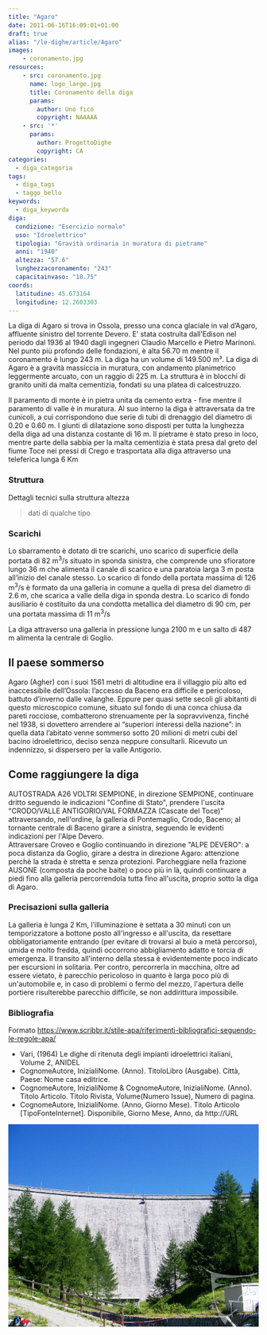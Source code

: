 ```yaml
---
title: "Agaro"
date: 2011-06-16T16:09:01+01:00
draft: true
alias: "/le-dighe/article/Agaro"
images:
    - coronamento.jpg
resources:
    - src: coronamento.jpg
      name: logo_large.jpg
      title: Coronamento della diga
      params:
        author: Uno fico
        copyright: NAAAAA
    - src: '*'
      params:
        author: ProgettoDighe
        copyright: CA
categories:
  - diga_categoria
tags:
  - diga_tags
  - taggo_bello
keywords:
  - diga_keyworda
diga:
  condizione: "Esercizio normale"
  uso: "Idroelettrico"
  tipologia: "Gravità ordinaria in muratura di pietrame"
  anni: "1940"
  altezza: "57.6"
  lunghezzacoronamento: "243"
  capacitainvaso: "18.75"
coords:
  latitudine: 45.673164
  longitudine: 12.2603303
---
```


La diga di Agaro si trova in Ossola, presso una conca glaciale in val d’Agaro, affluente sinistro del torrente Devero. E’ stata costruita dall’Edison nel periodo dal 1936 al 1940 dagli ingegneri Claudio Marcello e Pietro Marinoni.
Nel punto più profondo delle fondazioni, è alta 56.70 m mentre il coronamento è lungo 243 m. La diga ha un volume di 149.500 m&#x00B3;. La diga di Agaro è a gravità massiccia in muratura, con andamento planimetrico leggermente arcuato, con un raggio di 225 m.
La struttura è in blocchi di granito uniti da malta cementizia, fondati su una platea di calcestruzzo.

<!--more-->

Il paramento di monte è in pietra unita da cemento extra - fine mentre il paramento di valle è in muratura.
Al suo interno la diga è attraversata da tre cunicoli, a cui corrispondono due serie di tubi di drenaggio del diametro di 0.20 e 0.60 m. I giunti di dilatazione sono disposti per tutta la lunghezza della diga ad una distanza costante di 16 m.
Il pietrame è stato preso in loco, mentre parte della sabbia per la malta cementizia è stata presa dal greto del fiume Toce nei pressi di Crego e trasportata alla diga attraverso una teleferica lunga 6 Km

### Struttura

Dettagli tecnici sulla struttura altezza

> dati di qualche tipo

### Scarichi

Lo sbarramento è dotato di tre scarichi, uno scarico di superficie della portata di 82 m<sup>3</sup>/s situato in sponda sinistra, che comprende uno sfioratore lungo 36 m che alimenta il canale di scarico e una paratoia larga 3 m posta all’inizio del canale stesso.
Lo scarico di fondo della portata massima di 126 m<sup>3</sup>/s è formato da una galleria in comune a quella di presa del diametro di 2.6 m, che scarica a valle della diga in sponda destra. Lo scarico di fondo ausiliario è costituito da una condotta metallica del diametro di 90 cm, per una portata massima di 11 m<sup>3</sup>/s

La diga attraverso una galleria in pressione lunga 2100 m e un salto di 487 m alimenta la centrale di Goglio.

## Il paese sommerso

Agaro (Agher) con i suoi 1561 metri di altitudine era il villaggio più alto ed inaccessibile dell’Ossola: l’accesso da Baceno era difficile e pericoloso, battuto d’inverno dalle valanghe. Eppure per quasi sette secoli gli abitanti di questo microscopico comune, situato sul fondo di una conca chiusa da pareti rocciose, combatterono strenuamente per la sopravvivenza, finché nel 1938, si dovettero arrendere ai “superiori interessi della nazione”: in quella data l’abitato venne sommerso sotto 20 milioni di metri cubi del bacino idroelettrico, deciso senza neppure consultarli. Ricevuto un indennizzo, si dispersero per la valle Antigorio.

## Come raggiungere la diga

AUTOSTRADA A26 VOLTRI SEMPIONE, in direzione SEMPIONE, continuare dritto seguendo le indicazioni "Confine di Stato", prendere l'uscita "CRODO/VALLE ANTIGORIO/VAL FORMAZZA (Cascate del Toce)" attraversando, nell'ordine, la galleria di Pontemaglio, Crodo, Baceno;
al tornante centrale di Baceno girare a sinistra, seguendo le evidenti indicazioni per l'Alpe Devero.  
Attraversare Croveo e Goglio continuando in direzione "ALPE DEVERO": a poca distanza da Goglio, girare a destra in direzione Agaro: attenzione perchè la strada è stretta e senza protezioni.
Parcheggiare nella frazione AUSONE (composta da poche baite) o poco più in là, quindi continuare a piedi fino alla galleria percorrendola tutta fino all'uscita, proprio sotto la diga di Agaro.

### Precisazioni sulla galleria

La galleria è lunga 2 Km, l'illuminazione è settata a 30 minuti con un temporizzatore a bottone posto all'ingresso e all'uscita, da resettare obbligatoriamente entrando (per evitare di trovarsi al buio a metà percorso), umida e molto fredda, quindi occorrono abbigliamento adatto e torcia di emergenza.
Il transito all'interno della stessa è evidentemente poco indicato per escursioni in solitaria.
Per contro, percorrerla in macchina, oltre ad essere vietato, è parecchio pericoloso in quanto è larga poco più di un'automobile e, in caso di problemi o fermo del mezzo, l'apertura delle portiere risulterebbe parecchio difficile, se non addirittura impossibile.

### Bibliografia

Formato https://www.scribbr.it/stile-apa/riferimenti-bibliografici-seguendo-le-regole-apa/

- Vari, (1964) Le dighe di ritenuta degli impianti idroelettrici italiani, Volume 2, ANIDEL
- CognomeAutore, InizialiNome. (Anno). TitoloLibro (Ausgabe). Città, Paese: Nome casa editrice.
- CognomeAutore, InizialiNome & CognomeAutore, InizialiNome. (Anno). Titolo Articolo. Titolo Rivista, Volume(Numero Issue), Numero di pagina.
- CognomeAutore, InizialiNome. (Anno, Giorno Mese). Titolo Articolo [TipoFonteInternet]. Disponibile, Giorno Mese, Anno, da http://URL

![Diga da valle](diga_da_valle.jpg "Diga da valle")
